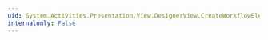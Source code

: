 ```yaml
---
uid: System.Activities.Presentation.View.DesignerView.CreateWorkflowElementCommand
internalonly: False
---
```

